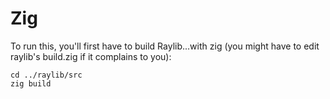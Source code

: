 # Zig

To run this, you'll first have to build Raylib...with zig (you might have to edit raylib's build.zig if it complains to you):
```
cd ../raylib/src
zig build
```
